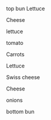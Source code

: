 top bun
Lettuce

Cheese

lettuce

tomato

Carrots

Lettuce

Swiss cheese

Cheese

onions

bottom bun